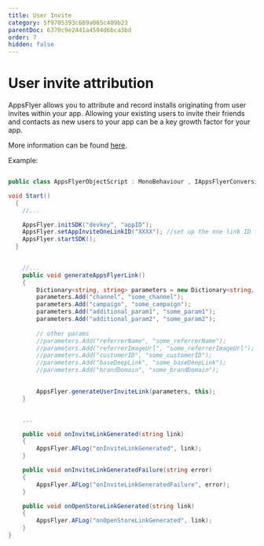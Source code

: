 ```yaml
---
title: User Invite
category: 5f9705393c689a065c409b23
parentDoc: 6370c9e2441a4504d6bca3bd
order: 7
hidden: false
---
```


# User invite attribution

AppsFlyer allows you to attribute and record installs originating from user invites within your app. Allowing your existing users to invite their friends and contacts as new users to your app can be a key growth factor for your app.

More information can be found [here](https://dev.appsflyer.com/hc/docs/user-invite-attribution).

Example:
```c#

public class AppsFlyerObjectScript : MonoBehaviour , IAppsFlyerConversionData, IAppsFlyerUserInvite {

void Start()
  {
    //...

    AppsFlyer.initSDK("devkey", "appID");
    AppsFlyer.setAppInviteOneLinkID("XXXX"); //set up the one link ID for the user invite
    AppsFlyer.startSDK();
  }
   

    //...
    public void generateAppsFlyerLink()
    {
        Dictionary<string, string> parameters = new Dictionary<string, string>();
        parameters.Add("channel", "some_channel");
        parameters.Add("campaign", "some_campaign");
        parameters.Add("additional_param1", "some_param1");
        parameters.Add("additional_param2", "some_param2");
       
        // other params
        //parameters.Add("referrerName", "some_referrerName");
        //parameters.Add("referrerImageUrl", "some_referrerImageUrl");
        //parameters.Add("customerID", "some_customerID");
        //parameters.Add("baseDeepLink", "some_baseDeepLink");
        //parameters.Add("brandDomain", "some_brandDomain");
        

        AppsFlyer.generateUserInviteLink(parameters, this);
    }


    ... 

    public void onInviteLinkGenerated(string link)
    {
        AppsFlyer.AFLog("onInviteLinkGenerated", link);
    }

    public void onInviteLinkGeneratedFailure(string error)
    {
        AppsFlyer.AFLog("onInviteLinkGeneratedFailure", error);
    }

    public void onOpenStoreLinkGenerated(string link)
    {
        AppsFlyer.AFLog("onOpenStoreLinkGenerated", link);
    }
}
```
